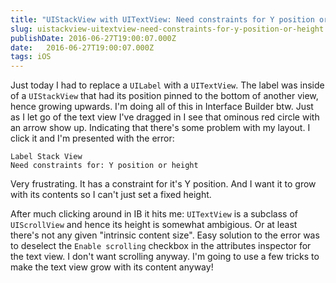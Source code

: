 ```yaml
---
title: "UIStackView with UITextView: Need constraints for Y position or height"
slug: uistackview-uitextview-need-constraints-for-y-position-or-height
publishDate: 2016-06-27T19:00:07.000Z
date:   2016-06-27T19:00:07.000Z
tags: iOS
---
```


Just today I had to replace a `UILabel` with a `UITextView`. The label was inside of a `UIStackView` that had its position pinned to the bottom of another view, hence growing upwards. I'm doing all of this in Interface Builder btw. Just as I let go of the text view I've dragged in I see that ominous red circle with an arrow show up. Indicating that there's some problem with my layout. I click it and I'm presented with the error:

```
Label Stack View
Need constraints for: Y position or height
```

Very frustrating. It has a constraint for it's Y position. And I want it to grow with its contents so I can't just set a fixed height.

After much clicking around in IB it hits me: `UITextView` is a subclass of `UIScrollView` and hence its height is somewhat ambigious. Or at least there's not any given "intrinsic content size". Easy solution to the error was to deselect the `Enable scrolling` checkbox in the attributes inspector for the text view. I don't want scrolling anyway. I'm going to use a few tricks to make the text view grow with its content anyway!


